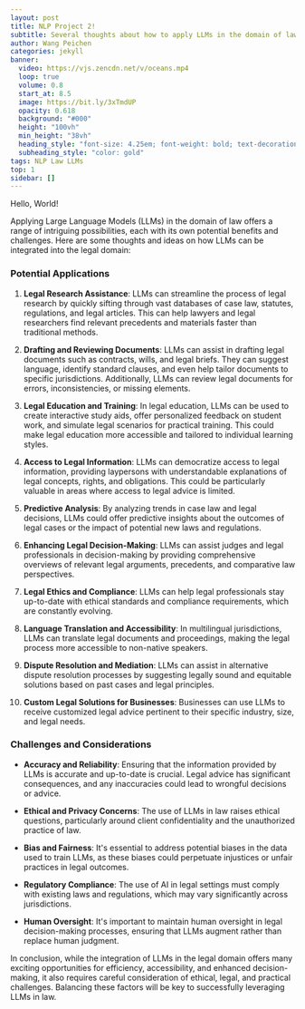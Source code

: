 ```yaml
---
layout: post
title: NLP Project 2!
subtitle: Several thoughts about how to apply LLMs in the domain of law.
author: Wang Peichen
categories: jekyll
banner:
  video: https://vjs.zencdn.net/v/oceans.mp4
  loop: true
  volume: 0.8
  start_at: 8.5
  image: https://bit.ly/3xTmdUP
  opacity: 0.618
  background: "#000"
  height: "100vh"
  min_height: "38vh"
  heading_style: "font-size: 4.25em; font-weight: bold; text-decoration: underline"
  subheading_style: "color: gold"
tags: NLP Law LLMs
top: 1
sidebar: []
---
```


Hello, World!

Applying Large Language Models (LLMs) in the domain of law offers a range of intriguing possibilities, each with its own potential benefits and challenges. Here are some thoughts and ideas on how LLMs can be integrated into the legal domain:

### Potential Applications

1. **Legal Research Assistance**: LLMs can streamline the process of legal research by quickly sifting through vast databases of case law, statutes, regulations, and legal articles. This can help lawyers and legal researchers find relevant precedents and materials faster than traditional methods.

2. **Drafting and Reviewing Documents**: LLMs can assist in drafting legal documents such as contracts, wills, and legal briefs. They can suggest language, identify standard clauses, and even help tailor documents to specific jurisdictions. Additionally, LLMs can review legal documents for errors, inconsistencies, or missing elements.

3. **Legal Education and Training**: In legal education, LLMs can be used to create interactive study aids, offer personalized feedback on student work, and simulate legal scenarios for practical training. This could make legal education more accessible and tailored to individual learning styles.

4. **Access to Legal Information**: LLMs can democratize access to legal information, providing laypersons with understandable explanations of legal concepts, rights, and obligations. This could be particularly valuable in areas where access to legal advice is limited.

5. **Predictive Analysis**: By analyzing trends in case law and legal decisions, LLMs could offer predictive insights about the outcomes of legal cases or the impact of potential new laws and regulations.

6. **Enhancing Legal Decision-Making**: LLMs can assist judges and legal professionals in decision-making by providing comprehensive overviews of relevant legal arguments, precedents, and comparative law perspectives.

7. **Legal Ethics and Compliance**: LLMs can help legal professionals stay up-to-date with ethical standards and compliance requirements, which are constantly evolving.

8. **Language Translation and Accessibility**: In multilingual jurisdictions, LLMs can translate legal documents and proceedings, making the legal process more accessible to non-native speakers.

9. **Dispute Resolution and Mediation**: LLMs can assist in alternative dispute resolution processes by suggesting legally sound and equitable solutions based on past cases and legal principles.

10. **Custom Legal Solutions for Businesses**: Businesses can use LLMs to receive customized legal advice pertinent to their specific industry, size, and legal needs.

### Challenges and Considerations

- **Accuracy and Reliability**: Ensuring that the information provided by LLMs is accurate and up-to-date is crucial. Legal advice has significant consequences, and any inaccuracies could lead to wrongful decisions or advice.

- **Ethical and Privacy Concerns**: The use of LLMs in law raises ethical questions, particularly around client confidentiality and the unauthorized practice of law.

- **Bias and Fairness**: It's essential to address potential biases in the data used to train LLMs, as these biases could perpetuate injustices or unfair practices in legal outcomes.

- **Regulatory Compliance**: The use of AI in legal settings must comply with existing laws and regulations, which may vary significantly across jurisdictions.

- **Human Oversight**: It's important to maintain human oversight in legal decision-making processes, ensuring that LLMs augment rather than replace human judgment.

In conclusion, while the integration of LLMs in the legal domain offers many exciting opportunities for efficiency, accessibility, and enhanced decision-making, it also requires careful consideration of ethical, legal, and practical challenges. Balancing these factors will be key to successfully leveraging LLMs in law.
